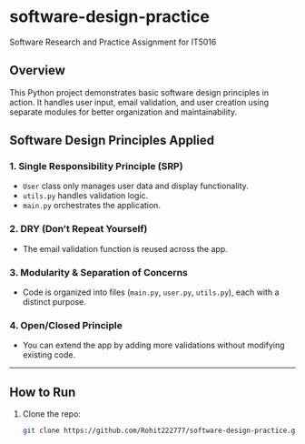 # software-design-practice
Software Research and Practice Assignment for IT5016


##  Overview
This Python project demonstrates basic software design principles in action. It handles user input, email validation, and user creation using separate modules for better organization and maintainability.

##  Software Design Principles Applied

### 1. Single Responsibility Principle (SRP)
- `User` class only manages user data and display functionality.
- `utils.py` handles validation logic.
- `main.py` orchestrates the application.

### 2. DRY (Don’t Repeat Yourself)
- The email validation function is reused across the app.

### 3. Modularity & Separation of Concerns
- Code is organized into files (`main.py`, `user.py`, `utils.py`), each with a distinct purpose.

### 4. Open/Closed Principle
- You can extend the app by adding more validations without modifying existing code.

---

##  How to Run

1. Clone the repo:
   ```bash
   git clone https://github.com/Rohit222777/software-design-practice.git
